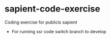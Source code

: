 # sapient-code-exercise
Coding exercise for publicis sapient
- For running ssr code switch branch to develop
